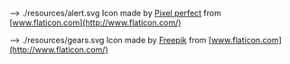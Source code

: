 --> ./resources/alert.svg
Icon made by [Pixel perfect](https://www.flaticon.com/authors/pixel-perfect) from [www.flaticon.com](http://www.flaticon.com/)

--> ./resources/gears.svg
Icon made by [Freepik](https://www.flaticon.com/authors/freepik) from [www.flaticon.com](http://www.flaticon.com/)

